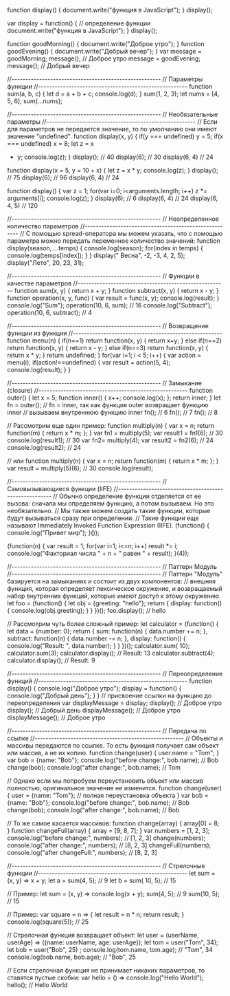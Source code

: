 function display() { document.write("функция в JavaScript"); } display();

var display = function() { // определение функции document.write("функция в JavaScript"); } display();

function goodMorning() { document.write("Доброе утро"); } function goodEvening() { document.write("Добрый вечер"); } var
message = goodMorning; message(); // Доброе утро message = goodEvening; message(); // Добрый вечер

//------------------------------------------------------ // Параметры функции
//------------------------------------------------------ function sum(a, b, c) { let d = a + b + c; console.log(d); }
sum(1, 2, 3); let nums = [4, 5, 6]; sum(...nums);

//------------------------------------------------------ // Необязательные параметры
//------------------------------------------------------ // Если для параметров не передается значение, то по умолчанию
они имеют значение "undefined". function display(x, y) { if(y === undefined) y = 5; if(x === undefined) x = 8; let z = x

* y; console.log(z); } display(); // 40 display(6); // 30 display(6, 4) // 24

function display(x = 5, y = 10 + x) { let z = x * y; console.log(z); } display(); // 75 display(6); // 96 display(6, 4)
// 24

function display() { var z = 1; for(var i=0; i<arguments.length; i++) z *= arguments[i]; console.log(z); } display(6);
// 6 display(6, 4)    // 24 display(6, 4, 5) // 120

//------------------------------------------------------ // Неопределенное количество параметров
//------------------------------------------------------ // С помощью spread-оператора мы можем указать, что с помощью
параметра можно передать переменное количество значений:
function display(season, ...temps) { console.log(season); for(index in temps) { console.log(temps[index]); } } display("
Весна", -2, -3, 4, 2, 5); display("Лето", 20, 23, 31);

//------------------------------------------------------ // Функции в качестве параметров
//------------------------------------------------------ function sum(x, y) { return x + y; } function subtract(x, y) {
return x - y; } function operation(x, y, func) { var result = func(x, y); console.log(result); } console.log("Sum");
operation(10, 6, sum); // 16 console.log("Subtract"); operation(10, 6, subtract); // 4

//------------------------------------------------------ // Возвращение функции из функции
//------------------------------------------------------ function menu(n) { if(n==1) return function(x, y) { return x+y;
} else if(n==2) return function(x, y) { return x - y; } else if(n==3) return function(x, y) { return x * y; } return
undefined; } for(var i=1; i < 5; i++) { var action = menu(i); if(action!==undefined) { var result = action(5, 4);
console.log(result); } }

//------------------------------------------------------ // Замыкание (closure)
//------------------------------------------------------ function outer() { let x = 5; function inner() { x++;
console.log(x); }; return inner; } let fn = outer(); // fn = inner, так как функция outer возвращает функцию inner //
вызываем внутреннюю функцию inner fn(); // 6 fn(); // 7 fn(); // 8

// Рассмотрим еще один пример:
function multiply(n) { var x = n; return function(m) { return x * m; }; } var fn1 = multiply(5); var result1 = fn1(6);
// 30 console.log(result1); // 30 var fn2= multiply(4); var result2 = fn2(6); // 24 console.log(result2); // 24

// или function multiply(n) { var x = n; return function(m) { return x * m; }; } var result = multiply(5)(6); // 30
console.log(result);

//------------------------------------------------------ // Самовызывающиеся функции (IIFE)
//------------------------------------------------------ // Обычно определение функции отделяется от ее вызова: сначала
мы определяем функцию, а потом вызываем. Но это необязательно. // Мы также можем создать такие функции, которые будут
вызываться сразу при определении. // Такие функции еще называют Immediately Invoked Function Expression (IIFE).
(function() { console.log("Привет мир"); }());

(function(n) { var result = 1; for(var i=1; i<=n; i++) result *= i; console.log("Факториал числа " + n + " равен " +
result); }(4));

//------------------------------------------------------ // Паттерн Модуль
//------------------------------------------------------ // Паттерн "Модуль" базируется на замыканиях и состоит из двух
компонентов:
// внешняя функция, которая определяет лексическое окружение, и возвращаемый набор внутренних функций, которые имеют
доступ к этому окружению. let foo = (function() { let obj = {greeting: "hello"}; return { display: function() {
console.log(obj.greeting); } } })(); foo.display(); // hello

// Рассмотрим чуть более сложный пример:
let calculator = (function() { let data = {number: 0}; return { sum: function(n) { data.number += n; }, subtract:
function(n) { data.number -= n; }, display: function() { console.log("Result: ", data.number); } } })(); calculator.sum(
10); calculator.sum(3); calculator.display(); // Result: 13 calculator.subtract(4); calculator.display(); // Result: 9

//------------------------------------------------------ // Переопределение функций
//------------------------------------------------------ function display() { console.log("Доброе утро"); display =
function() { console.log("Добрый день"); } } // присвоение ссылки на функцию до переопределения var displayMessage =
display; display(); // Доброе утро display(); // Добрый день displayMessage(); // Доброе утро displayMessage(); //
Доброе утро

//------------------------------------------------------ // Передача по ссылке
//------------------------------------------------------ // Объекты и массивы передаются по ссылке. То есть функция
получает сам объект или массив, а не их копию. function change(user) { user.name = "Tom"; } var bob = {name: "Bob"};
console.log("before change:", bob.name); // Bob change(bob); console.log("after change:", bob.name); // Tom

// Однако если мы попробуем переустановить объект или массив полностью, оригинальное значение не изменится. function
change(user) { user = {name: "Tom"}; // полная переустановка объекта } var bob = {name: "Bob"}; console.log("before
change:", bob.name); // Bob change(bob); console.log("after change:", bob.name); // Bob

// То же самое касается массивов:
function change(array) { array[0] = 8; } function changeFull(array) { array = [9, 8, 7]; } var numbers = [1, 2, 3];
console.log("before change:", numbers); // [1, 2, 3]
change(numbers); console.log("after change:", numbers); // [8, 2, 3]
changeFull(numbers); console.log("after changeFull:", numbers); // [8, 2, 3]

//------------------------------------------------------ // Стрелочные функции
//------------------------------------------------------ let sum = (x, y) => x + y; let a = sum(4, 5); // 9 let b = sum(
10, 5); // 15

// Пример:
let sum = (x, y) => console.log(x + y); sum(4, 5); // 9 sum(10, 5); // 15

// Пример:
var square = n => { let result = n * n; return result; } console.log(square(5)); // 25

// Стрелочная функция возвращает объект:
let user = (userName, userAge) => ({name: userName, age: userAge}); let tom = user("Tom", 34); let bob = user("Bob", 25)
; console.log(tom.name, tom.age); // "Tom", 34 console.log(bob.name, bob.age); // "Bob", 25

// Если стрелочная функция не принимает никаких параметров, то ставятся пустые скобки:
var hello = () => console.log("Hello World"); hello(); // Hello World






